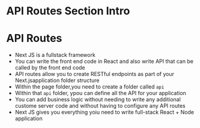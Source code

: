 # API Routes Section Intro

# API Routes
* Next JS is a fullstack framework
* You can write the front end code in React and also write API that can be called by the front end code 
* API routes allow you to create RESTful endpoints as part of your Next.jsapplication folder
structure
* Within the page folder,you need to create a folder called `api`
* Within that `api` folder, ypou can define all the API for your application
* You can add business logic without needing to write any additional custome server code and without having to configure any API routes
* Next JS  gives you everything yoiu need to write full-stack React + Node application
 